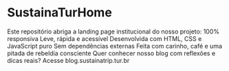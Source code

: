 # SustainaTurHome
Este repositório abriga a landing page institucional do nosso projeto:  100% responsiva  Leve, rápida e acessível  Desenvolvida com HTML, CSS e JavaScript puro  Sem dependências externas  Feita com carinho, café e uma pitada de rebeldia consciente   Quer conhecer nosso blog com reflexões e dicas reais? Acesse blog.sustainatrip.tur.br
